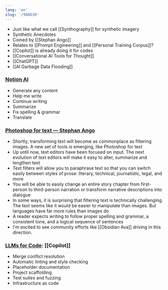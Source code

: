 ```yaml
---
lang: 'en'
slug: '/9A0D39'
---
```


- Just like what we call [[Synthography]] for synthetic imagery
- Synthetic Anecdotes
- Coined by [[Stephan Ango]]
- Relates to [[Prompt Engineering]] and [[Personal Training Corpus]]?
- [[Copilot]] is already doing it for codes
- [[Conversational AI Tools for Thought]]
- [[ChatGPT]]
- [[AI Garbage Data Flooding]]

### [Notion AI](https://www.notion.so/ai)

- Generate any content
- Help me write
- Continue writing
- Summarize
- Fix spelling & grammar
- Translate

### [Photoshop for text — Stephan Ango](https://stephanango.com/photoshop-for-text)

- Shortly, transforming text will become as commonplace as filtering images. A new set of tools is emerging, like Photoshop for text
- Up until now, text editors have been focused on input. The next evolution of text editors will make it easy to alter, summarize and lengthen text
- Text filters will allow you to paraphrase text so that you can switch easily between styles of prose: literary, technical, journalistic, legal, and more
- You will be able to easily change an entire story chapter from first-person to third-person narration or transform narrative descriptions into dialogue
- In some ways, it is surprising that filtering text is technically challenging. The text seems like it would be easier to manipulate than images. But languages have far more rules than images do
- A reader expects writing to follow proper spelling and grammar, a consistent tone, and a logical sequence of sentences
- I'm excited to see community efforts like [[Obsidian Ava]] driving in this direction.

### [LLMs for Code](https://matt-rickard.ghost.io/llms-for-code/): [[Copilot]]

- Merge conflict resolution
- Automatic linting and style checking
- Placeholder documentation
- Project scaffolding
- Test suites and fuzzing
- Infrastructure as code
